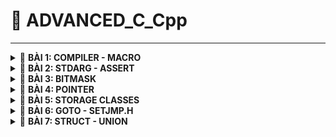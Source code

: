 <a name="top"></a>
# 📖 ADVANCED_C_Cpp
----
<details>
<summary>🔖 <b>BÀI 1: COMPILER - MACRO</b></summary>
 
### 📑 I. Compiler:
- Trình biên dịch là chương trình chuyển đổi source code C thành mã máy để máy tính có thể thực thi.
- Quá trình biên dịch gồm 4 giai đoạn:
![Image](https://github.com/user-attachments/assets/3a955cb2-1589-4680-a75e-5d2ec4b280ac)
<br>&nbsp;1. Preprocess (Tiền xử lý):<br>
&nbsp;&nbsp;- &nbsp;**Lệnh tạo _file.i_ từ _file.c_ với trình gcc trong VS Code:** `gcc -E file.c -o file.i`.<br>
&nbsp;&nbsp;- &nbsp;**Xử lý các loại chỉ thị tiền xử lý:** `#include`, `#define`, `#ifdef`, etc.<br>
&nbsp;&nbsp;- &nbsp;**Xóa các comment:** `// comment`, `/* comment */`.<br>
&nbsp;2. Compiler (Quá trình biên dịch):<br>
&nbsp;&nbsp;- &nbsp;**Lệnh tạo _file.s_ từ _file.i_:** `gcc -S file.i -o file.s`.<br>
&nbsp;&nbsp;- &nbsp;**File.s là file assembly code (mã hợp ngữ):** là ngôn ngữ bậc thấp, giúp điều khiển phần cứng dễ dàng.<br>
&nbsp;3. Assembler (Quá trình dịch hợp ngữ):<br>
&nbsp;&nbsp;- &nbsp;**Lệnh tạo _file.o_ từ _file.s_:** `gcc -c file.s -o file.o`.<br>
&nbsp;&nbsp;- &nbsp;**File.o là file Object:** dịch Assembly code thành mã máy mà máy tính có thể hiểu được.<br>
&nbsp;4. Linker (Quá trình liên kết):<br>
&nbsp;&nbsp;- &nbsp;**Lệnh tạo _file.exe_ từ các _file.o_:** `gcc file1.o file2.o -o filemain`.<br>
&nbsp;&nbsp;- &nbsp;**Lệnh chạy _file.exe_:** `./filemain`.<br>
&nbsp;&nbsp;- &nbsp;**Liên kết các file.o:** Tất cả các file.o sẽ được liên kết lại và tạo thành 1 file.exe để có thể chạy được chương trình.<br>
### 📑 II. Preprocessor Directives (Chỉ thị tiền xử lý):
- Là các instructors cho Preprocessor để thực hiện các nhiệm vụ như thay thế văn bản, mở rộng macro, thêm header file, và các nhiệm vụ khác.
- Bắt đầu bằng `#`.
- Các loại chỉ thị tiền xử lý:<br>

|📋 Preprocessor Directives|📄 Description|💡 Examples|
|:------------------------:|:------------------------|:------------------------|
|**`#define`**|Dùng để define Macro|`#define PI 3.14` <br>`#define SQUARE(x) ((x) * (x))`<br>`#define MAX(x, y) ((x) > (y) ? (x) : (y))`<br>`#define SUM(a,b,c) \`<br>  `(a + b+ c)`: dùng dấu gạch chéo `\` để báo rằng macro vẫn tiếp tục ở dòng dưới|
|**`#undef`**|Dùng để hủy định nghĩa Macro|`#define SENSOR_DATA 42`: định nghĩa macro<br>`#undef SENSOR_DATA `: hủy định nghĩa<br>`#define SENSOR_DATA 50`: định nghĩa lại bằng giá trị khác|
|**`#include`**|Dùng để đưa các tệp bên ngoài vào chương trình hiện tại|`#include <stdio.h>`: yêu cầu Compiler tìm kiếm file trong Standard Directory của Compiler<br>`#include "file.h"`: tìm kiếm trong directory của source file|
|**`#if`**|Kiểm tra điều kiện được chỉ định|`#define STM32 0`<br>`#define ATMEGA 1`<br>`#define PIC 2`<br>`#if MCU == STM32`|
|**`#elif`**|Thêm 1 điều kiện nữa trong **#if & #else**|`#elif MCU == ATMEGA`: nếu điều kiện của **#if** sai thì xét điều kiện của **#elif**|
|**`#else`**|Thực thi mã thay thế khi điều kiện của **#if hay #elif** sai||
|**`#endif`**|Dùng để đánh dấu sự kết thúc của **#if & #ifdef & #ifndef**||
|**`#ifdef`**|Kiểm tra 1 Macro đã được định nghĩa hay không, có thì thực thi mã bên dưới.|`#define DEBUG`<br>`#ifdef DEBUG`<br>`...`<br>`#endif`|
|**`#ifndef`**|Kiểm tra 1 Macro chưa được định nghĩa, nếu đúng mã bên dưới sẽ được thực thi|`#ifndef PI`<br>`#define PI 3.14159`<br>`#endif`|
- Một số các toán tử trong Macro:<br>

|📋 Macro of Operators|📄 Description|💡 Examples|
|:------------------------:|:------------------------|:------------------------|
|**`#`**|Biến tham số thàng dạng chuỗi (string literal)|`#define TO_STRING(X) #X`<br>`printf("%s\n", TO_STRING(Hello World));`: TO_STRING(Hello World) sẽ thành chuỗi "Hello World" khi biên dịch|
|**`##`**|Nối 2 tham số|`#define VAR(name,num) name##num`<br>`int var1 = 10;`<br>`int var2 = 20;`<br>`printf("var1 = %d, var2 = %d", VAR(var,1), VAR(var,2));`: nối var với 1 thành var1 và tương tự với var2|
|**`Variadic`**|Toán tử `__VA_ARGS__` được dùng khi Macro nhận nhiều tham số không xác định|`#define sum(...) \`<br>`int arr[__VA_ARGS__]; \`<br>`int result = 0; \`<br>`for (int i=0; i<(sizeof(arr)/sizeof(arr[0])); i++) \`<br>`{ result += arr[i]; } \`<br>`printf("Sum = %d\n", result);`<br>--> `sum(1,2,3,4);`: tính tổng 1+2+3+4|
<br>

[🔼 _UP_](#top)

  </details>
<details>
<summary>🔖 <b>BÀI 2: STDARG - ASSERT</b></summary>
 
### 📑 I. Thư viện STDARG:
- Cung cấp các Macro để xử lý các hàm với số lượng tham số không xác định.
- Thư viện có các Macro chính như sau:<br>

|📋 Macro of STDARG|📄 Description|💡 Examples|
|:------------------------:|:------------------------|:------------------------|
|**`va_list list;`**|Tạo danh sách tham số biến - Khai báo 1 biến kiểu valist để lưu trữ thông tin cần thiết để truy xuất các tham số bổ sung.|`#include <stdio.h>`<br>`#include <stdarg.h>`<br>`int sum(int count, ...)`: cho phép truyền các tham số biến và để truy cập các tham số biến đó phải dùng các Macro.<br>`{`<br>`va_list args`: khai báo 1 biến args kiểu va_list|
|**`va_start(list, fixed_argument)`**|Khởi tạo danh sách đối số - Khởi tạo list để truy xuất các tham số trong phần tham số biến (...)|`va_start(args,count);`: khởi tạo list args và tham số fixed_argument cuối cùng trước các tham số biến (...)|
|**`va_arg(list, type)`**|Truy xuất tham số - Trả về tham số tiếp theo từ list & type: kiểu dữ liệu của tham số để truy xuất|`int result = 0;`<br>`for (int i = 0; i < count; i++)`<br>`{result += va_arg(args, int);}`: dùng va_arg để **truy xuất từng tham số trong danh sách sau mỗi lần gọi** và cộng dồn lên vào result ta được tổng tất cả các tham số|
|**`va_end(list)`**|Dọn dẹp va_list|`va_end(args);`<br>`return result;`<br>`}`|
<br>

- Ví dụ kết hợp **STDARG** với **__VA_ARGS__**:<br>

|📋 STDARG & __VA_ARGS__|📄 Description|
|:----------------------|:-------------|
|`#define tong(...) sum(__VA_ARGS__,'\n')`|: |
|`int sum(int count,...)`<br>`{`|: khởi tạo hàm sum truyền vào 1 fixed argument và các tham số chưa biết trước|
|`va_list args;`<br>`va_list check;`<br>`va_copy(check, args);`<br>`va_start(args, count;)`<br>`int result = count;`|: khai báo biến args kiểu va_list dùng để tính tổng.<br>: khai báo biến check sử dụng để kiểm tra điều kiện mà không phải gọi thêm va_arg(args, int).<br>: sao chép dữ liệu từ args vào check<br>: khởi tạo list args và tham số cuối count.<br>: khởi tạo biến result = tham số cuối count để tính tổng từ count trở đi.|
|`while ((va_arg(check, char*)) != (char*)'\n')`<br>`{ result += va_arg(args, int);}`|: dùng hàm while để kiểm tra điều kiện dừng check = '\n'.<br>: dùng va_arg để truy xuất từng tham số trong danh sách sau mỗi lần gọi và cộng dồn lên vào result ta được tổng tất cả các tham số|
|`va_end(args);`|: dọn sạch args. Có thể dùng va_end(check) thay thế.|
|`int main()`<br>`{`<br>`printf("Tổng: %d\n", tong(3, 2, 4, 0, 6));`<br>`return 0;`<br>`}`|: tính tổng tất cả các số trong gọi hàm.|

### 📑 II. Thư viện Assert:
- Cung cấp Macro để kiểm tra điều kiện, nếu điều kiện sai = 0 thì chương trình dừng và thông báo lỗi ở file nào và dòng nào.
- Ví dụ:<br>

|📋 assert.h|📄 Description|
|:----------------------|:-------------|
|`assert(x == 5 && "x phải bằng 5")`|: sử dụng assert để kiểm tra xem liệu có thỏa mãn điều kiện thì mới cho chương trình chạy tiếp còn không thì dừng lại và thông báo lỗi|
|`define LOG(condition, cmd) assert(condition && #cmd)`|: có thể kết hợp với define|
<br>

[🔼 _UP_](#top)

</details>

<details>
<summary>🔖 <b>BÀI 3: BITMASK</b></summary>
 
- Bitmask là một kỹ thuật thao tác trên các bit của dữ liệu để kiểm tra, đặt hoặc xóa bit cụ thể.
 
### 📑 I. Các toán tử bitwise:

👉 1. NOT bitwise:
   - Truth table:

|A|~A|
|:-----:|:-----:|
|0|1|
|1|0|

👉 2. AND bitwise:
   - Truth table:

|A|B|A&B|
|:-:|:-:|:-:|
|0|0|0|
|0|1|0|
|1|0|0|
|1|1|1|

👉 3. OR bitwise:
   - Truth table:

|A|B|A&B|
|:-:|:-:|:-:|
|0|0|0|
|0|1|1|
|1|0|1|
|1|1|1|

👉 4. XOR bitwise:
   - Truth table: **Bằng 1** nếu 2 bit khác nhau, **bằng 0** nếu 2 bit giống nhau.

|A|B|A&B|
|:-:|:-:|:-:|
|0|0|0|
|0|1|1|
|1|0|1|
|1|1|0|

👉 5. Dịch trái `<<`, dịch phải `>>`:
   - Dịch trái là nhân với 2^n, n - số bit dịch, xóa bit bên trái ngoài cùng và thêm 0 vào đuôi bên phải ngoài cùng.
   - Dịch phải là chia với 2^n, n - số bit dịch, xóa bit bên phải ngoài cùng và thêm 0 hoặc 1 (tùy thuộc vào bit MSB)  vào đuôi bên trái ngoài cùng.
   
|A|A' = A << 1|A' >> 1|
|:-:|:-:|:-:|
|0001 (1)|0010 (2)|0001 (1)|
|0010 (2)|0100 (4)|0010 (2)|
|0100 (4)|1000 (8)|0100 (4)|

- Ví dụ: 
<br>

```C
#define GENDER 1 << 0    // 0b00000001
#define TSHIRT 1 << 1    // 0b00000010
#define HAT 1 << 2       // 0b00000100
#define SHOES 1 << 3     // 0b00001000
#define FEATURES 1 << 4  // 0b00010000

/* Hàm bật tính năng */
void enableFeature(uint8_t *options, uint8_t feature)
{
  *options |= feature;     // Bật tính năng cho options sử dụng phép OR.
}

/* Hàm tắt tính năng */
void disableFeature(uint8_t *options, uint8_t feature)
{
  *options &= ~feature;   // Tắt tính năng sử dụng phép AND với ~feature.
}

/* Hàm kiểm tra tính năng đã bật hay chưa*/
int8_t isFeatureEnabled(uint8_t options, uint8_t feature)
{
    return (options & feature) != 0;    // Đọc xem các bit tính năng có bằng 0 hay không dùng phép AND.
}

/* In ra những tính năng đã bật*/
void listSelectedFeatures(uint8_t options)
{
  printf("Selected Features: \n");
  const char* featureName[] =
  {
    "Gender",
    "Shirt",
    "Hat",
    "Shoes",
    "Additional feature"
  };
  for (int i = 0; i < 8; i++)
  {
    if ((options >> i) & 1)
    {
      printf("%s\n", featureName[i]);     // Kiểm tra xem options dịch phải i lần & với 1 = 1 thì in ra phần tử chuỗi thứ i của mảng featureName.
    }
  }
}

int main(int argc, char const *argv[])
{
  uint8_t options = 0;
  enableFeature(&options, GENDER | TSHIRT | HAT);    // truyền vào địa chỉ options, và các giá trị tính năng cần thiết để bật tính năng.
  disableFeature(&options, HAT | TSHIRT);    // loại bỏ 2 tính năng đã bật trước đó
}
  listSelectedFeatures(options);    // truyền vào giá trị sao chép của options sau khi đã bật cá tính năng để in ra các tính năng đó.
  return 0;
```
[🔼 _UP_](#top)
</details>

<details>
<summary>🔖 <b>BÀI 4: POINTER</b></summary>
 
<br>

|📋 Pointer|📄 Description|💡 Examples|
|:------------------------:|:------------------------|:------------------------|
|**Khái niệm**|Là một biến chứa giá trị là địa chỉ bộ nhớ của một đối tượng khác (biến, mảng, hàm).||
|**Address Operator (&)**|Được sử dụng để lấy địa chỉ của một biến hoặc để truy cập địa chỉ của một biến tới con trỏ.|`int x =10;`<br>`int *ptr = &x;`: biến con trỏ ptr lưu trữ địa chỉ của biến x|
|**Dereferencing Operator (*)**|Được sử dụng để khai báo biến con trỏ và truy cập giá trị được lưu trữ trong địa chỉ.|`int x =10;`<br>`int *ptr = &x;`<br>`int y = *ptr;`: biến y sẽ bằng giá trị của biến x;|
|**Kích thước**|Phụ thuộc vào kiến trúc máy tính và trình biên dịch hoặc là kiến trúc của vi xử lý.|Với máy tính có 64 bit operating system thì thường là pointer sẽ có kích thước là 8 bytes (64 bit).|
|**Format Specifier %p**|Dùng để in địa chỉ được lưu trữ trong con trỏ. Định dạng địa chỉ bộ nhớ luôn ở dạng thập lục phân (0x...)|`printf("%p\n", ptr);`|
|**Declare pointer**|Để khai báo 1 con trỏ, ta dùng Dereferencing Operator (*).|`int *ptr;`|
|**Initialize Pointer**|Để khởi tạo 1 con trỏ, ta dùng Address Operator (&) để gán giá trị địa chỉ của 1 biến vào con trỏ.|`*ptr = &variable;`|
|**Pointer Definition**|Có thể vừa khai báo vừa khởi tạo trong một bước - định nghĩa con trỏ.|`int *ptr = &variable;`|

### I. Con trỏ thường:
- Con trỏ có thể trỏ tới bất kỳ kiểu dữ liệu nguyên thủy nào.
- Cách 1 biến được lưu trữ trong bộ nhớ:
  - Ví dụ 1 biến int 32 bit (4 byte) được lưu trữ thành 1 nhóm địa chỉ, mỗi địa chỉ lưu trữ 8 bit (1 byte) giá trị bắt đầu từ LSB đến MSB.
 ![Cách lưu trữ địa chỉ và giá trị của biến int](https://github.com/user-attachments/assets/3f4514ad-3758-4354-9fec-4e81327a2e0c)
- Cách 1 con trỏ được lưu trữ trong bộ nhớ:
  - Ví dụ 1 con trỏ trỏ tới 1 biến int, mỗi địa chỉ của con trỏ sẽ lưu trữ 1 giá trị là địa chỉ của biến int đó, và những địa chỉ còn lại sẽ được mặc định là chứa 0x00 (địa chỉ mặc định này có thể chứa giá trị rác).
![image](https://github.com/user-attachments/assets/ead4d1e7-bd97-4098-bb93-aa32a198e32a)

### II. Array Pointer - Con trỏ mảng:

- Con trỏ mảng là con trỏ trỏ tới phần tử đầu tiên của mảng hoặc là trỏ tới toàn bộ mảng.
<br>

|📋 Array Pointer|📄 Description|
|:------------------------|:------------------------|
|`int main() {`<br>`int arr[5] = {1, 2, 3, 4, 5};`<br>`int *ptr = arr;`<br>`int (*ptr_arr)[5] = &arr;`|<br><br>: ptr là con trỏ trỏ tới phần tử đầu tiên của mảng.<br>: ptr_arr là con trỏ trỏ đến toàn bộ mảng|
|`int n = sizeof(arr)/sizeof(arr[0]);`<br>`for (int i; i < n; i++)`<br>`printf("%d", (*ptr)[i]);`<br>`for (int i; i < n; i++)`<br>`printf("%d", ptr+i);`|: n = số phần tử trong mảng.<br><br>: truy cập từng phần tử trong mảng đối với con trỏ trỏ đến toàn bộ mảng<br><br>: truy cập phần tử trong mảng đối với con trỏ trỏ đến thành phần đầu tiên của mảng.|

### III. Void Pointer:
- Là con trỏ không có kiểu dữ liệu liên kết với nó. Nó có thể trỏ tới bất kỳ địa chỉ nào thuộc bất kỳ kiểu dữ liệu nào.
- Ví dụ:
  - Con trỏ void không thể giải tham chiếu để lấy giá trị nên phải sử dụng ép kiểu và sau đó là giải tham chiếu cho nó.
```c
int main()
{
  int a = 10;
  char b = 'N';
  char arr[] = "Hello World";

  void *ptr = &a;
  printf("Địa chỉ: %p - Giá trị: %d\n", ptr, *(int*)ptr);

  ptr = &b;
  printf("Địa chỉ: %p - Giá trị: %c\n", ptr, *(char*)ptr);

  ptr = arr;
  for (int i=0; i < (sizeof(arr)/sizeof(arr[1])); i++)
    printf("Địa chỉ: %p - Giá trị: %s\n", ptr, *(char*)(ptr+i));

  /* Mảng con trỏ */
  void *ptr1[] = {&a, &b, arr};
  printf("Địa chỉ: %p - Giá trị: %d\n", ptr1[0], *(int*)ptr1[0]);
  printf("Địa chỉ: %p - Giá trị: %c\n", ptr1[1], *(char*)ptr1[1]);
  return 0;
}
```

### IV. Function Pointer - Con trỏ hàm:

<br>

|📋 Function Pointer|📄 Description|💡 Examples|
|:------------------------:|:------------------------|:------------------------|
|**Khái niệm**|Con trỏ hàm lưu trữ địa chỉ của một hàm, cho phép hàm được truyền dưới dạng tham số cho một hàm khác, hoặc là truyền hàm như một giá trị trả về từ một hàm khác.||
|**Declaration**|Cú pháp khai báo:<br>`<return type> (*pointer_name) (parameter_types)`.|`int sum(int a, int b)<br>{return a+b;}`<br>-->`int (*ptr) = (int, int);`: con trỏ hàm phải được khai báo sao cho trùng khớp với kiểu trả về, số lượng và loại tham số của hàm.|
|**Initialization**|Sau khai báo con trỏ hàm thì đến bước khởi tạo nó.|`ptr = &sum`<br>hoặc `ptr = sum;`|
|**Function call**|Có 3 cách gọi hàm khi có con trỏ hàm: <br>1. `sum(1, 2);`<br>2. `ptr(1,2);`: gọi trực tiếp giống gọi hàm.<br>3. `(*ptr)(1,2);`: dùng `*` để giải tham chiếu.||

<br>

- Ví dụ:
```c
void tong(int a, int b) {printf("Tổng là: %d", a+b);}
void hieu(int a, int b) {printf("Hiệu là: %d", a-b);}
void tich(int a, int b) {printf("Tích là: %d", a*b);}
void thuong(int a, int b) {printf("Thương là: %d", (double)a/b);}
void tinhtoan(void (*ptr_arg)(int, int), int a, int b) {ptr_arg(a,b);} // Định nghĩa hàm tinhtoan chứa tham số là con trỏ hàm.

int main ()
{
  void (*ptr)(int, int);  // Khai báo con trỏ hàm
  ptr = tong;  // Khởi tạo con trỏ hàm là hàm tong
  ptr(1,2);
  ptr = hieu;  // Khởi tạo con trỏ hàm là hàm hieu
  ptr(1,2);

  void (*ptr_arr[])(int, int) = {tong, hieu, tich, thuong};  // Định nghĩa một mảng con trỏ hàm chứa địa chỉ của các hàm.
  ptr_arr[0](1,2);  // Gọi hàm tổng
  ptr_arr[1](1,2);  // Gọi hàm hiệu

  tinhtoan(tong, 1, 2);  // Truyền tham số là hàm tong để tính tổng.
  tinhtoan(hieu, 1, 2);  // Truyền tham số là hàm hieu để tính hiệu.
}
```

### V. Pointer & Constant - Con trỏ & Hằng số:

|📋 Đặc điểm |Pointer to Constant|Constant Pointer|Constant Pointer to Constant|
|:------------------------:|:------------------------:|:------------------------:|:------------------------:|
|**Cách khai báo**|`const int *ptr;`<br>`int const *ptr;`|`int *const ptr;`|`const int *const ptr;`|
|**Giá trị biến**|❌ Không thể thay đổi|✔️ Có thể thay đổi|❌ Không thể thay đổi|
|**Địa chỉ trỏ tới**|✔️ Có thể thay đổi|❌ Không thể thay đổi|❌ Không thể thay đổi|

### VI. NULL Pointer - Con trỏ NULL:

<br>

|📋 NULL Pointer|📄 Description|💡 Examples|
|:------------------------:|:------------------------|:------------------------|
|**Khái niệm**|Con trỏ NULL là con trỏ không trỏ đến bất cứ 1 địa chỉ nào ngoài NULL.||
|**Declaration**|Cú pháp khai báo:<br>`<type> (*pointer_name) = NULL;`<br>`<type> (*pointer_name) = 0;`.||
|**Uses**|1. Khai báo 1 con trỏ mà chưa cần dùng tới ngay.<br>2. Gán NULL cho con trỏ khi sử dụng xong để tránh thay đổi giá trị của một biến nó trỏ tới.|`int *ptr = NULL;`: trỏ tới địa chỉ 0x00|

### VII. Pointer to Pointer - Con trỏ trỏ đến con trỏ:
- Là con trỏ lưu trữ địa chỉ của con trỏ khác - con trỏ kép.
- Để truy cập giá trị được trỏ bởi con trỏ kép ta phải giải tham chiếu 2 lần:
![Image](https://github.com/user-attachments/assets/65958e2e-2243-45f0-81b4-dd802755b3f6)
- Được ứng dụng trong:
  - Kiểu dữ liệu JSON.
  - Cấu trúc dữ liệu danh sách liên kết.

[🔼 _UP_](#top)
</details>

<details>
<summary>🔖 <b>BÀI 5: STORAGE CLASSES</b></summary>

- Storage class xác định phạm vi (scope), thời gian tồn tại (lifetime), và khả năng hiển thị của biến - chỉ định vị trí lưu trữ của biến, giá trị tồn tại trong bao lâu và cách truy cập giúp theo dõi sự tồn tại của 1 biến trong thời gian chạy chương trình.
- Có 4 lớp lưu trữ chính:
  - `auto`
  - `register`
  - `static`
  - `extern`

|📋 Storage Class |`auto`|`extern`|`static`<br>(Local)|`static`<br>(Global)|`register`|
|:------------------------:|:------------------------:|:------------------------:|:------------------------:|:------------------------:|:------------------------:|
|**Default value**|Giá trị rác|0|0|0|Giá trị rác|
|**Scope**|Local|Global|Local|Global<br>(chỉ trong file hiện tại)|Local|
|**Life time**|Cho đến khi kết thúc phạm vi của nó|Đến khi kết thúc chương trình|Đến khi kết thúc chương trình|Đến khi kết thúc chương trình|Cho đến khi kết thúc phạm vi của nó|
|**Memory location**|RAM|RAM|RAM|RAM|Thanh ghi trong CPU|
|**Đặc điểm**|Sử dụng để khai báo 1 biến cục bộ với bộ nhớ tự động. Tuy nhiên trong C, các biến cục bộ sẽ theo mặc định là 1 auto nên việc thêm auto là tùy chọn.|Dùng lại biến toàn cục trong 1 hàm khác. Hoặc sử dụng biến từ file khác|Duy trì giá trị của 1 biến|Hạn chế truy cập từ file khác|Truy xuất nhanh hơn, nhưng không thể lấy địa chỉ - `&`|

### I. Từ khóa Extern:
- Cú pháp:
  - extern type var_name;
  - extern return_type func_name;
>ℹ️Khai báo trên nói Compiler biết rằng biến và hàm được định nghĩa trong file khác. Nên bước tiếp theo là phải liên kết 2 file này lại với nhau để Compiler có thể tìm thấy định nghĩa của chúng.
>`gcc file.c file1.c -o main`: tạo ra file thực thi cho các file liên kết.
>`/.main`: chạy file thực thi.
>Các biến & hàm này phải là global scope, còn nếu trong local scope thì Compiler không thể tìm thấy được.
- Ví dụ:
  - Sử dụng từ khóa `extern` để khai báo các biến và hàm trong file.h để dễ dàng thêm vào các file khác.
![Image](https://github.com/user-attachments/assets/98f450b0-f6b5-4ee3-a5d9-d873eac24129)

### II. Static local:
- Khi `static` được sử dụng với biến cục bộ thì:
  - Giữ phạm vi của biến chỉ trong hàm chứa nó.
  - Giữ giá trị của biến qua các lần gọi.
- Ví dụ:
  - Khi mỗi lần gọi hàm `count` thì kết quả biến `a` luôn = 0 bởi vì dòng khởi tạo biến luôn được thực thi nên mỗi lần gọi kết quả đều giống nhau.

![image](https://github.com/user-attachments/assets/e3d99e12-f937-4b09-88e5-60403b8dfb75)

  - Khi sử dụng từ khóa `static` thì kết quả biến `a` sẽ được giữ nguyên sau mỗi lần gọi hàm bởi vì dòng khởi tạo sẽ bị bỏ qua trong lần gọi hàm tới nên giá trị sẽ được cộng thêm.
 
![Image](https://github.com/user-attachments/assets/71b379bd-c709-4b8d-ac9d-d9a046600f3a)

>ℹ️ Không thể khai báo hàm static bên trong 1 hàm khác, từ khóa `static` chỉ áp dụng cho hàm global.<br>
>Có thể thay đổi giá trị của biến static từ bên ngoài bằng con trỏ:
```C
#include <stdio.h>

int *ptr = NULL;  // Khởi tạo 1 con trỏ kiểu NULL

void count()
{
    static int a = 0;   // Giá trị của biến a sẽ được giữ nguyên mỗi lần gọi hàm
    ptr = &a;  // Gán địa chỉ biến a vào con trỏ
    printf("a = %d\n", ++a);
}

int main()
{
    count();    // a = 1
    count();    // a = 2
    count();    // a = 3
    *ptr = 99;  // a = 99
    count();    // a = 100
    return 0;
}
```
### III. Static global:
- Khi `static` sử dụng với biến và hàm ở phạm vi global thì nó sẽ hạn chế phạm vi của biến và hàm đó chỉ được dùng trong file hiện tại.
- Ứng dụng:
  - Thiết kế file thư viện mà không muốn người dùng sử dụng đến 1 số biến hay hàm có chức năng đặc biệt.
- Ví dụ:
  - Khi sử dụng từ khóa static cho các biến `var_global` và hàm `display` trong `file1.c` thì biến và hàm đó đã bị hạn chế chỉ được sử dụng trong `file1.c` đó.
  - Dù có sử dụng thêm `extern int var_global` trong `main.c` đã được include `file1.h` để thông báo Compiler nhưng Compiler không thể tìm thấy do đặc tính của **static global**.

![Image](https://github.com/user-attachments/assets/71f2ee4a-b1f6-4481-a4fd-337aafb34f62)

### IV. Từ khóa register:
- Từ khóa `register` được sử dụng để yêu cầu Compiler lưu trữ một biến trong **thanh ghi CPU** thay vì bộ nhớ RAM, nhằm tăng tốc độ truy xuất.
- Ví dụ:
  - Tính thời gian chạy khi sử dụng `register`.
```C
#include <stdio.h>
#include <time.h>

int main()
{

  clock_t start_time = clock();  // Lưu lại thời gian bắt đầu
  int i;
  register int a = 5;
  register int b = 6;
  a = a ^ b;

  for(int i = 0; i < 2000000; ++i)
  {
    // Thực hiện hàm for
  }
  clock_t end_time = clock();  // Lưu lại thời gian kết thúc
  double time_take = ((double)(end_time - start_time))/CLOCKS_PER_SEC;  // Số thời gian cần để chạy đoạn mã trên
  printf("Time: %f giây\n", time_take);
  return 0;
}
```

>ℹ️ Không dùng toán tử `&` cho các biến `register` được vì biến lưu trữ trong thanh ghi thì không có địa chỉ.
>Không thể sử dụng từ khóa `register` cho các biến global: <br>1. Do biến được lưu trữ trên thanh ghi sẽ không có địa chỉ (do tính chất của biến global là tồn tại xuyên suốt chương trình nên phải có 1 địa chỉ cố định để có thể tham chiếu đến). <br>2. Thanh ghi có số lượng hạn chế mà biến toàn cục thì không.

### V. Type qualifier - Từ khóa định kiểu volatile:
- Trong quá trình biên dịch, Compiler thường cố gắng tối ưu hóa đầu ra để chỉ cần thực thi ít mã máy hơn, nếu mã máy đó không cần thiết khi truy cập biến cái mà không thay đổi gì xét theo quan điểm của Compiler.
- Ví dụ:
  - Tối ưu hóa vòng lặp while thành vô hạn vì bỏ qua kiểm tra biến check.
```c
int check = 1;
while (check)
{
  // Trình biên dịch có thẻ tối ưu hóa vòng lặp - sẽ không kiểm tra lại biến check trong vòng lặp tới do Compiler nghĩ là check không thay đổi.
}
```
- Từ khóa `volatile` được sử dụng để báo hiệu cho Compiler rằng 1 biến có thể thay đổi ngẫu nhiên ngoài sự kiểm soát của chương trình, nên `volatile` sẽ giúp ngăn Compiler tối ưu hóa hoặc xóa bỏ thao tác trên các biến đó, giữ cho các thao tác luôn được thực hiện như đã được định nghĩa.
- Ví dụ:
  - Không tối ưu hóa vòng lặp while thành vô hạn và luôn kiểm tra biến check.
```c
volatile int check = 1;
while (check)
{
  // Luôn kiểm tra biến check xem có bị thay đổi hay không.
}
```

[🔼 _UP_](#top)
</details>

<details>
<summary>🔖 <b>BÀI 6: GOTO - SETJMP.H</b></summary>
 
### I. Câu lệnh goto trong C:
- Là một lệnh nhảy không điều kiện, cho phép chương trình nhảy đến 1 nhãn (label) trong cùng 1 hàm để thực thi tiếp.
- Cú pháp: 
 ```c
 goto label;
 label:
 ```
- Việc sử dụng goto là không được khuyến khích vì nó làm cho code trở nên khó đọc và khó bảo trì.
- Ví dụ:
 
```c
#include <stdio.h>

int main()
{
   int i = 0;

   start:
      if (i >= 5)
      {
         goto end;  // Nhảy đến label end khi i = 5
      }

      printf("%d ", i);
      i++;

      goto start;  // Nhảy đến label start khi i < 5

   end:
      printf("\n");
   return 0;
}
```

### II. Thư viện setjmp:
- Cung cấp 2 hàm chính là `setjump` và `longjmp`:
  - **setjmp(jmp_buf env)**: đánh dấu vị trí để quay lại bằng `longjump`.
    - Trả về `0` khi được gọi lần đầu.
    - Trả về khác `0` khi quay lại từ `longjmp`.
  - **longjmp(jmp_buf env, int value)**: nhảy về vị trí hiện tại của `setjump` và tiếp tục thực thi từ đó.
 - Ví dụ:
```c
#include <stdio.h>
#include <setjmp.h>

jmp_buf buf;  // Biến buf kiểu jmp_buf để setjmp lưu trạng thái của chương trình.

int exception = 0;

void func2()
{
    printf("This is function 2\n");
    longjmp(buf, 2);  // Nhảy trở lại vị trí setjmp(buf) và giá trị trả về khi nhảy về setjmp() bởi longjmp(buf, 2) là 2 --> setjmp(buf) = 2.
}

void func3()
{
    printf("This is function 3\n");
    longjmp(buf, 3);  // Nhảy trở lại vị trí setjmp(buf) và giá trị trả về khi nhảy về setjmp() bởi longjmp(buf, 3) là 3 --> setjmp(buf) = 3.
}

void func1()
{
    exception = setjmp(buf);  // Khi gọi trực tiếp thì giá trị trả về là 0 (setjmp(buf) = 0).
    if (exception == 0)
    {
        printf("This is function 1\n");
        printf("exception = %d\n", exception);
        func2();  // Gọi hàm 2
    }
    else if (exception == 2)  // setjmp(buf) = 2 thực thi tiếp
    {
        printf("exception = %d\n", exception);
        func3();  // Gọi hàm 3
    }
    else if (exception == 3)  // setjmp(buf) = 3 thực thi tiếp
    {
        printf("exception = %d\n", exception);
    }
}

int main(int argc, char const *argv[])
{
    func1();
    return 0;
}
```
- Ứng dụng xử lý lỗi của setjmp:
  - Exception Handling: Xử lý ngoại lệ là một cơ chế trong lập trình giúp phát hiện và xử lý các lỗi bất thường xảy ra trong quá trình thực thi, giúp chương trình hoạt động ổn định và không bị dừng đột ngột.
  - Những ngoại lệ gồm:
       - Chia cho 0.
       - Truy cập chỉ số của mảng mà nằm ngoài phạm vi.
       - Truy xuất con trỏ NULL.
       - Lỗi mở tập tin.
       - Lỗi cấp phát bộ nhớ.
  - C++, Java, Python, C# đều hỗ trợ xử lý ngoại lệ qua các từ khóa chính như:
       - **try**: định nghĩa một khối lệnh có thể phát sinh lỗi.
       - **catch**: xử lý ngoại lệ nếu có lỗi xảy ra.
       - **throw**: ném ra một ngoại lệ khi xảy ra lỗi.
  - Trong C chúng ta phải tự định nghĩa những từ khóa trên thông qua thư viện `setjmp`.
       - Cú pháp:

 ```c
        try
        {
          // Khối lệnh có thể có lỗi phát sinh.
        }
        catch (loại lỗi 1)
        {
          // Xử lý lỗi loại 1
        }
        catch (loại lỗi 2)
        {
          // Xử lý lỗi loại 2
        }
        catch (...)
        {
          // Xử lý tất cả các ngoại lệ khác
        }
```
  - Ví dụ:
    - Phát hiện lỗi khi chia cho 0.
```c
#include <stdio.h>
#include <setjmp.h>

jmp_buf buf;

int exception = 0;

/* Hàm chia 2 số nguyên */
double divide(int a, int b)
{
  if (a == 0 && b == 0)
  {
    longjmp(buf, 1);  // Nếu a và b đều bằng 0 thì nhảy về setjmp và trả về 1
  }
  else if (b == 0)
  {
    longjmp(buf, 2);  // Nếu a và b đều bằng 0 thì nhảy về setjmp và trả về 2
  }
  return (double)a/b;
}

int main()
{
  exception = setjmp(buf);
  if (exception == 0)
  {
    printf("Kết quả: %d\n", divide(2,3));  // Lần gọi trực tiếp setjmp đầu tiên luôn có kq là 0 trả về
  }
  else if (exception == 1)
  {
    printf("No exist");  // Nếu kq trả về là 1 thì hiện câu lệnh.
  }
  else if (exception == 2)
  {
    printf("Lỗi chia cho 0");  // Nếu kq trả về là 2 thì hiện câu lệnh.
  }
  return 0;
}
```
- Định nghĩa **try, catch, throw** trong C:
  - Thay vì phải sử dụng trực tiếp setjmp hay longjmp ta sẽ define chúng.
```c
#include <stdio.h>
#include <setjmp.h>

#define TRY if (exception == setjmp(buf) == 0)
#define CATCH(x) else if (exception == x)
#define THROW(x) longjmp(buf, x)

jmp_buf buf;

int exception = 0;

typedef enum
{
  NO_ERROR,
  NO_EXIST,
  DIVIDE_BY_0
}ErrorCodes;

/* Hàm chia 2 số nguyên */
double divide(int a, int b)
{
  if (a == 0 && b == 0)
  {
   THROW(NO_EXIST);  // Nếu a và b đều bằng 0 thì nhảy về setjmp và trả về 1
  }
  else if (b == 0)
  {
    THROW(DIVIDE_BY_0);  // Nếu a và b đều bằng 0 thì nhảy về setjmp và trả về 2
  }
  return (double)a/b;
}

int main()
{
  exception = NO_ERROR;
  TRY
  {
    printf("Kết quả: %d\n", divide(2,3));  // Lần gọi trực tiếp setjmp đầu tiên luôn có kq là 0 trả về
  }
  CATCH(NO_EXIST)
  {
    printf("No exist");  // Nếu kq trả về là 1 thì hiện câu lệnh.
  }
  CATCH(DIVIDE_BY_0)
  {
    printf("Lỗi chia cho 0");  // Nếu kq trả về là 2 thì hiện câu lệnh.
  }
  return 0;
}

```
[🔼 _UP_](#top)
</details>

<details>
<summary>🔖 <b>BÀI 7: STRUCT - UNION</b></summary>

### I. Struct:
- Khái niệm	Là 1 kiểu dữ liệu do người dùng tự định nghĩa. Struct được sử dụng khi muốn lưu trữ một tập hợp các kiểu dữ liệu khác nhau dưới một tên duy nhất.	
- Declaration - Cú pháp khai báo:
>Cú pháp 1:
```C
struct struct_name
{
  <datatype_1> <member1>;
  <datatype_2> <member2>; 
};
/* Ví dụ */
struct User
{
  char name;
  int age;
  float height;
};

struct User user1, user2;  // khi khai báo biến cần struct.
```
>Cú pháp 2:
```C
typedef struct
{
  <datatype_1> <member1>;
  <datatype_2> <member2>; 
}struct_name;
/* Ví dụ */
typedef struct
{
  char name;
  int age;
  float height;
}User;

User user1, user2, *user3;  // khi khai báo biến không cần thêm struct.
```
- Initialization - Khởi tạo:
>1. Các thành viên của struct không được khởi tạo khi khai báo struct.
>2. Theo mặc định, các thành viên chưa được khởi tạo chứa giá trị rác, nhưng khi một biến được khởi tạo thì những thành viên còn lại chưa được khởi tạo rõ ràng sẽ được khởi tạo bằng 0.
>3. Khởi tạo khi khai báo biến kiểu struct.
```c
struct struct_name str = {"abc", val1, val2, ...};  // Các giá trị sẽ được gán theo thứ tự.
```
>4. Khởi tạo chỉ 1 số thành viên.	1. struct struct_name{ <datatype_1> <member1> = value1; }: gây ra lỗi Compiler error bởi vì khi một kiểu dữ liệu được khai báo thì không có bộ nhớ nào được phân bổ cho nó , vì vậy không có không gian để lưu trữ giá trị được gán (bộ nhớ chỉ được phân bổ khi biến được tạo).
```c
struct struct_name str = {.member1 = "abc",.member2 = val1};  // Các thành viên còn lại sẽ có giá trị 0 hoặc NULL
```
- Acess member - Cách truy cập thành viên của struct:
>1. (.) dot operator: Toán tử dấu chấm giúp ta truy cập hoặc sửa đổi các thành viên của cấu trúc.

 `struct_name.member1;`
 `struct_name.member2;`
 
>3. (->) arrow operator: Toán tử mũi tên được sử dụng để truy cập thành viên khi có con trỏ trỏ đến cấu trúc.

`struct_ptr->member1;`
`struct_ptr->member2;`

>Ví dụ:
```c
typedef struct
{
  char *name;
  int age;
  char *addr
}User;

User user1, user2, *user3;  // user1,2 là biến thường và user 3 là biến con trỏ

int main()
{
  user1.name = "N";
  user2.age = 30;  // Biến thường sẽ dùng dấu chấm để truy cập các thành viên
  user3->name = "K";  // Đối với biến là con trỏ thì dùng mũi tên để truy cập các biến thành viên
}
```












[🔼 _UP_](#top)
</details>
